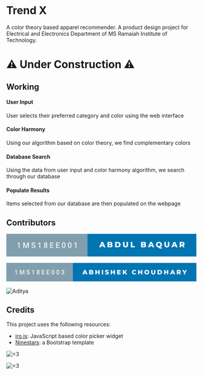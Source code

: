 # Trend X

A color theory based apparel recommender. A product design project for Electrical and Electronics Department of MS Ramaiah Institute of Technology.

# ⚠ Under Construction ⚠


## Working

#### User Input

User selects their preferred category and color using the web interface

#### Color Harmony

Using our algorithm based on color theory, we find complementary colors

#### Database Search

Using the data from user input and color harmony algorithm, we search through our database

#### Populate Results

Items selected from our database are then populated on the webpage


## Contributors

![Abdul](https://github.com/Az-21/trendx/blob/master/assets/img/badges/c1.svg)

![Abhishek](https://github.com/Az-21/trendx/blob/master/assets/img/badges/c3.svg)

![Aditya](https://github.com/Az-21/trendxblob/master/assets/img/badges/c5.svg)

 ## Credits

 This project uses the following resources:

 * [iro.js](https://github.com/jaames/iro.js): JavaScript based color picker widget
 * [Ninestars](https://bootstrapmade.com/demo/Ninestars/): a Bootstrap template

![<3](https://github.com/Az-21/az-21.github.io/blob/master/assets/img/badges/bwl.svg)

![<3](https://github.com/Az-21/az-21.github.io/blob/master/assets/img/badges/msP.svg)

